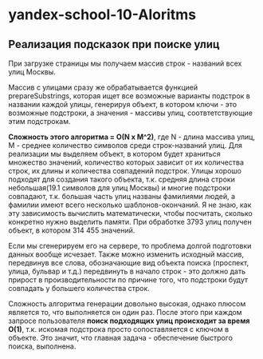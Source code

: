 # yandex-school-10-Aloritms

## Реализация подсказок при поиске улиц

При загрузке страницы мы получаем массив строк - названий всех улиц Москвы. 

Массив с улицами сразу же обрабатывается функцией prepareSubstrings, которая ищет все возможные варианты подстрок в названии каждой улицы, генерируя объект, в котором ключи - это возможные подстроки, а значения - массивы улиц, соотвтетствующие этим подстрокам.

**Сложность этого алгоритма = O(N x M^2)**, где N - длина массива улиц, M - среднее количество символов среди строк-названий улиц. 
Для реализации мы выделяем объект, в котором будет храниться множество значений, количество которых зависит от их количества строк, их длины и количества совпадений подстрок. Улицы хорошо подходят для создания такого объекта, т.к. средняя длина строки небольшая(19.1 символов для улиц Москвы) и многие подстроки совпадают, т.к. большая часть улиц названы фамилиями людей, а фамилии имеют всего несколько шаблонов-окончаний. Я не знаю, как эту зависимость вычислить математически, чтобы посчитать, сколько конкретно нужно выделить памяти. При обработке 3793 улиц получен объект, в котором 314 455 значений. 

Если мы сгенерируем его на сервере, то проблема долгой подготовки данных вообще исчезает. 
Также можно изменить исходный массив, передвинув все слова, обозначающие вид объекта поиска (проспект, улица, бульвар и т.д.) передвинуть в начало строк - это должно дать прирост в производительности по причине того, что подстроки будут совпадать у большего количества строк.
 

Сложность алгоритма генерации довольно высокая, однако плюсом является то, что выполняется он один раз.  После этого при каждом запросе пользователя **поиск подходящих улиц происходит за время О(1)**, т.к. искомая подстрока просто сопоставляется с ключом в объекте. Это значит, что главная задача - обеспечение быстрого поиска, выполнена.



 
 
